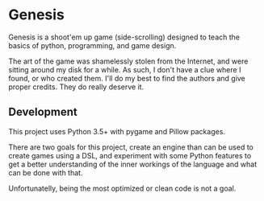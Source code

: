 Genesis
=======

Genesis is a shoot'em up game (side-scrolling) designed to teach the 
basics of python, programming, and game design.

The art of the game was shamelessly stolen from the Internet, and were 
sitting around my disk for a while. As such, I don't have a clue where 
I found, or who created them. I'll do my best to find the authors and 
give proper credits. They do really deserve it.


Development
-----------

This project uses Python 3.5+ with pygame and Pillow packages.

There are two goals for this project, create an engine than can be
used to create games using a DSL, and experiment with some Python
features to get a better understanding of the inner workings of the
language and what can be done with that.

Unfortunatelly, being the most optimized or clean code is not a goal.
 

